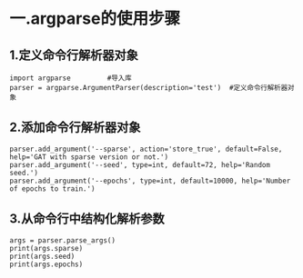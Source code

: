 # 一.argparse的使用步骤
## 1.定义命令行解析器对象
```
import argparse         #导入库
parser = argparse.ArgumentParser(description='test')  #定义命令行解析器对象
```
## 2.添加命令行解析器对象
```
parser.add_argument('--sparse', action='store_true', default=False, help='GAT with sparse version or not.')
parser.add_argument('--seed', type=int, default=72, help='Random seed.')
parser.add_argument('--epochs', type=int, default=10000, help='Number of epochs to train.')
```
## 3.从命令行中结构化解析参数
```
args = parser.parse_args()
print(args.sparse)
print(args.seed)
print(args.epochs)
```
